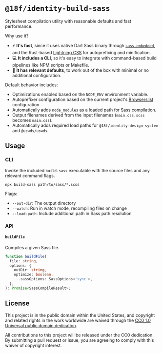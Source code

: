 # `@18f/identity-build-sass`

Stylesheet compilation utility with reasonable defaults and fast performance.

Why use it?

- ⚡️ **It's fast**, since it uses native Dart Sass binary through [`sass-embedded`](http://npmjs.com/package/sass-embedded), and the Rust-based [Lightning CSS](https://www.npmjs.com/package/lightningcss) for autoprefixing and minification.
- 💻 **It includes a CLI**, so it's easy to integrate with command-based build pipelines like NPM scripts or Makefile.
- 🚀 **It has relevant defaults**, to work out of the box with minimal or no additional configuration.

Default behavior includes:

- Optimizations enabled based on the `NODE_ENV` environment variable.
- Autoprefixer configuration based on the current project's [Browserslist](https://browsersl.ist/) configuration.
- Automatically adds `node_modules` as a loaded path for Sass compilation.
- Output filenames derived from the input filenames (`main.css.scss` becomes `main.css`).
- Automatically adds required load paths for `@18f/identity-design-system` and `@uswds/uswds`.

## Usage

### CLI

Invoke the included `build-sass` executable with the source files and any relevant command flags.

```
npx build-sass path/to/sass/*.scss
```

Flags:

- `--out-dir`: The output directory
- `--watch`: Run in watch mode, recompiling files on change
- `--load-path`: Include additional path in Sass path resolution

### API

#### `buildFile`

Compiles a given Sass file.

```ts
function buildFile(
  file: string,
  options: {
    outDir: string,
    optimize: boolean,
    ...sassOptions: SassOptions<'sync'>,
  },
): Promise<SassCompileResult>;
```

## License

This project is in the public domain within the United States, and copyright and related rights in the work worldwide are waived through the [CC0 1.0 Universal public domain dedication](https://creativecommons.org/publicdomain/zero/1.0/).

All contributions to this project will be released under the CC0 dedication. By submitting a pull request or issue, you are agreeing to comply with this waiver of copyright interest.
